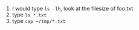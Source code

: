 1. I would type `ls -lh`, look at the filesize of foo.txt
2. type `ls *.txt`
3. type `cap ~/tmp/*.txt`
